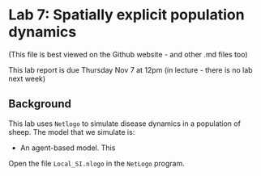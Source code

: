 # Lab 7: Spatially explicit population dynamics
(This file is best viewed on the Github website - and other .md files too)

This lab report is due Thursday Nov 7 at 12pm (in lecture - there is no lab next week)

## Background
This lab uses `Netlogo` to simulate disease dynamics in a population of sheep. The model that we simulate is:
* An agent-based model. This 

Open the file `Local_SI.nlogo` in the `NetLogo` program.
